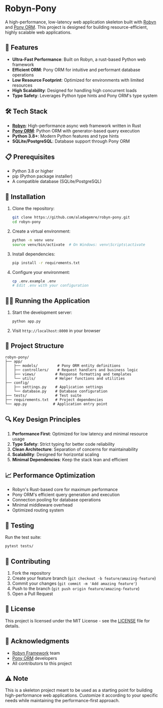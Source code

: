 # Robyn-Pony

A high-performance, low-latency web application skeleton built with [Robyn](https://robyn.tech/) and [Pony ORM](https://ponyorm.org/). This project is designed for building resource-efficient, highly scalable web applications.

## 🚀 Features

- **Ultra-Fast Performance**: Built on Robyn, a rust-based Python web framework
- **Efficient ORM**: Pony ORM for intuitive and performant database operations
- **Low Resource Footprint**: Optimized for environments with limited resources
- **High Scalability**: Designed for handling high concurrent loads
- **Type Safety**: Leverages Python type hints and Pony ORM's type system

## 🛠 Tech Stack

- **[Robyn](https://robyn.tech/)**: High-performance async web framework written in Rust
- **[Pony ORM](https://ponyorm.org/)**: Python ORM with generator-based query execution
- **Python 3.8+**: Modern Python features and type hints
- **SQLite/PostgreSQL**: Database support through Pony ORM

## 📋 Prerequisites

- Python 3.8 or higher
- pip (Python package installer)
- A compatible database (SQLite/PostgreSQL)

## 🔧 Installation

1. Clone the repository:
   ```bash
   git clone https://github.com/aladagemre/robyn-pony.git
   cd robyn-pony
   ```

2. Create a virtual environment:
   ```bash
   python -m venv venv
   source venv/bin/activate  # On Windows: venv\Scripts\activate
   ```

3. Install dependencies:
   ```bash
   pip install -r requirements.txt
   ```

4. Configure your environment:
   ```bash
   cp .env.example .env
   # Edit .env with your configuration
   ```

## 🏃‍♂️ Running the Application

1. Start the development server:
   ```bash
   python app.py
   ```

2. Visit `http://localhost:8000` in your browser

## 📁 Project Structure

```
robyn-pony/
├── app/
│   ├── models/         # Pony ORM entity definitions
│   ├── controllers/    # Request handlers and business logic
│   ├── views/         # Response formatting and templates
│   └── utils/         # Helper functions and utilities
├── config/
│   ├── settings.py    # Application settings
│   └── database.py    # Database configuration
├── tests/             # Test suite
├── requirements.txt   # Project dependencies
└── app.py            # Application entry point
```

## 🔍 Key Design Principles

1. **Performance First**: Optimized for low latency and minimal resource usage
2. **Type Safety**: Strict typing for better code reliability
3. **Clean Architecture**: Separation of concerns for maintainability
4. **Scalability**: Designed for horizontal scaling
5. **Minimal Dependencies**: Keep the stack lean and efficient

## 📈 Performance Optimization

- Robyn's Rust-based core for maximum performance
- Pony ORM's efficient query generation and execution
- Connection pooling for database operations
- Minimal middleware overhead
- Optimized routing system

## 🧪 Testing

Run the test suite:
```bash
pytest tests/
```

## 🤝 Contributing

1. Fork the repository
2. Create your feature branch (`git checkout -b feature/amazing-feature`)
3. Commit your changes (`git commit -m 'Add amazing feature'`)
4. Push to the branch (`git push origin feature/amazing-feature`)
5. Open a Pull Request

## 📄 License

This project is licensed under the MIT License - see the [LICENSE](LICENSE) file for details.

## 🙏 Acknowledgments

- [Robyn Framework](https://robyn.tech/) team
- [Pony ORM](https://ponyorm.org/) developers
- All contributors to this project

## ⚠️ Note

This is a skeleton project meant to be used as a starting point for building high-performance web applications. Customize it according to your specific needs while maintaining the performance-first approach.
